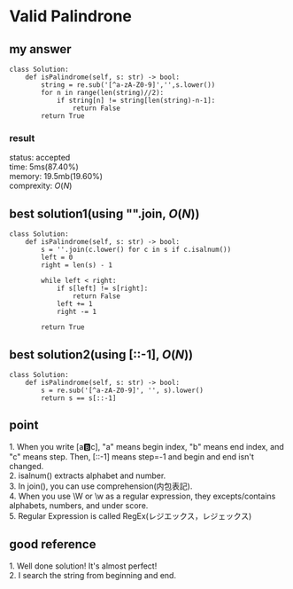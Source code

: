 # Valid Palindrone

## my answer
~~~
class Solution:
    def isPalindrome(self, s: str) -> bool:
        string = re.sub('[^a-zA-Z0-9]','',s.lower())
        for n in range(len(string)//2):
            if string[n] != string[len(string)-n-1]:
                return False
        return True
~~~

### result
status: accepted <br>
time: 5ms(87.40%) <br>
memory: 19.5mb(19.60%) <br>
comprexity: $`O(N)`$ <br>

## best solution1(using "".join, $` O(N) `$)
~~~
class Solution:
    def isPalindrome(self, s: str) -> bool:
        s = ''.join(c.lower() for c in s if c.isalnum())
        left = 0 
        right = len(s) - 1

        while left < right:
            if s[left] != s[right]:
                return False
            left += 1
            right -= 1

        return True
~~~

## best solution2(using [::-1], $` O(N) `$)
~~~
class Solution:
    def isPalindrome(self, s: str) -> bool:
        s = re.sub('[^a-zA-Z0-9]', '', s).lower()
        return s == s[::-1]      
~~~

## point
1\. When you write [a:b:c], "a" means begin index, "b" means end index, and "c" means step. Then, [::-1] means step=-1 and begin and end isn't changed.<br>
2\. isalnum() extracts alphabet and number.<br>
3\. In join(), you can use comprehension(内包表記). <br> 
4\. When you use \W or \w as a regular expression, they excepts/contains alphabets, numbers, and under score.<br>
5\. Regular Expression is called RegEx(レジエックス，レジェックス)

## good reference
1\. Well done solution! It's almost perfect! <br>
2\. I search the string from beginning and end. <br>